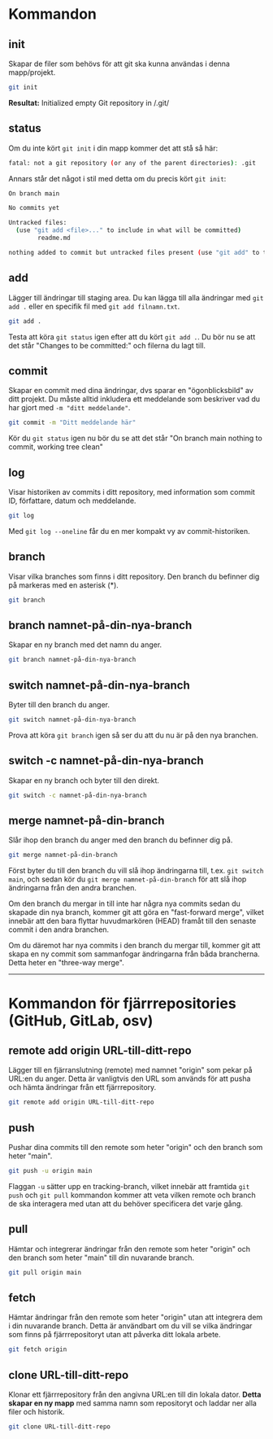 # Kommandon

## init
Skapar de filer som behövs för att git ska kunna användas i denna mapp/projekt. 

```bash
git init
```
**Resultat:** Initialized empty Git repository in <din-mapp>/.git/

## status
Om du inte kört `git init` i din mapp kommer det att stå så här:
```bash
fatal: not a git repository (or any of the parent directories): .git
```

Annars står det något i stil med detta om du precis kört `git init`:
```bash
On branch main

No commits yet

Untracked files:
  (use "git add <file>..." to include in what will be committed)
        readme.md

nothing added to commit but untracked files present (use "git add" to track)
```

## add
Lägger till ändringar till staging area. Du kan lägga till alla ändringar med `git add .` eller en specifik fil med `git add filnamn.txt`.

```bash
git add .
```

Testa att köra `git status` igen efter att du kört `git add .`. Du bör nu se att det står "Changes to be committed:" och filerna du lagt till.

## commit
Skapar en commit med dina ändringar, dvs sparar en "ögonblicksbild" av ditt projekt. Du måste alltid inkludera ett meddelande som beskriver vad du har gjort med `-m "ditt meddelande"`.

```bash
git commit -m "Ditt meddelande här"
```

Kör du `git status` igen nu bör du se att det står "On branch main nothing to commit, working tree clean"

## log
Visar historiken av commits i ditt repository, med information som commit ID, författare, datum och meddelande.

```bash 
git log
```

Med `git log --oneline` får du en mer kompakt vy av commit-historiken.

## branch
Visar vilka branches som finns i ditt repository. Den branch du befinner dig på markeras med en asterisk (*).

```bash
git branch
```

## branch namnet-på-din-nya-branch
Skapar en ny branch med det namn du anger.

```bash
git branch namnet-på-din-nya-branch
```

## switch namnet-på-din-nya-branch
Byter till den branch du anger.

```bash
git switch namnet-på-din-nya-branch
```

Prova att köra `git branch` igen så ser du att du nu är på den nya branchen.

## switch -c namnet-på-din-nya-branch
Skapar en ny branch och byter till den direkt.

```bash 
git switch -c namnet-på-din-nya-branch
```

## merge namnet-på-din-branch
Slår ihop den branch du anger med den branch du befinner dig på.

```bash
git merge namnet-på-din-branch
```

Först byter du till den branch du vill slå ihop ändringarna till, t.ex. `git switch main`, och sedan kör du `git merge namnet-på-din-branch` för att slå ihop ändringarna från den andra branchen.

Om den branch du mergar in till inte har några nya commits sedan du skapade din nya branch, kommer git att göra en "fast-forward merge", vilket innebär att den bara flyttar huvudmarkören (HEAD) framåt till den senaste commit i den andra branchen.

Om du däremot har nya commits i den branch du mergar till, kommer git att skapa en ny commit som sammanfogar ändringarna från båda brancherna. Detta heter en "three-way merge".

---

# Kommandon för fjärrrepositories (GitHub, GitLab, osv)

## remote add origin URL-till-ditt-repo
Lägger till en fjärranslutning (remote) med namnet "origin" som pekar på URL:en du anger. Detta är vanligtvis den URL som används för att pusha och hämta ändringar från ett fjärrrepository.

```bash
git remote add origin URL-till-ditt-repo
```

## push 
Pushar dina commits till den remote som heter "origin" och den branch som heter "main". 

```bash
git push -u origin main
```

Flaggan `-u` sätter upp en tracking-branch, vilket innebär att framtida `git push` och `git pull` kommandon kommer att veta vilken remote och branch de ska interagera med utan att du behöver specificera det varje gång.


## pull
Hämtar och integrerar ändringar från den remote som heter "origin" och den branch som heter "main" till din nuvarande branch.

```bash
git pull origin main
```

## fetch
Hämtar ändringar från den remote som heter "origin" utan att integrera dem i din nuvarande branch. Detta är användbart om du vill se vilka ändringar som finns på fjärrrepositoryt utan att påverka ditt lokala arbete.

```bash
git fetch origin
```

## clone URL-till-ditt-repo
Klonar ett fjärrrepository från den angivna URL:en till din lokala dator. **Detta skapar en ny mapp** med samma namn som repositoryt och laddar ner alla filer och historik.

```bash
git clone URL-till-ditt-repo
```
